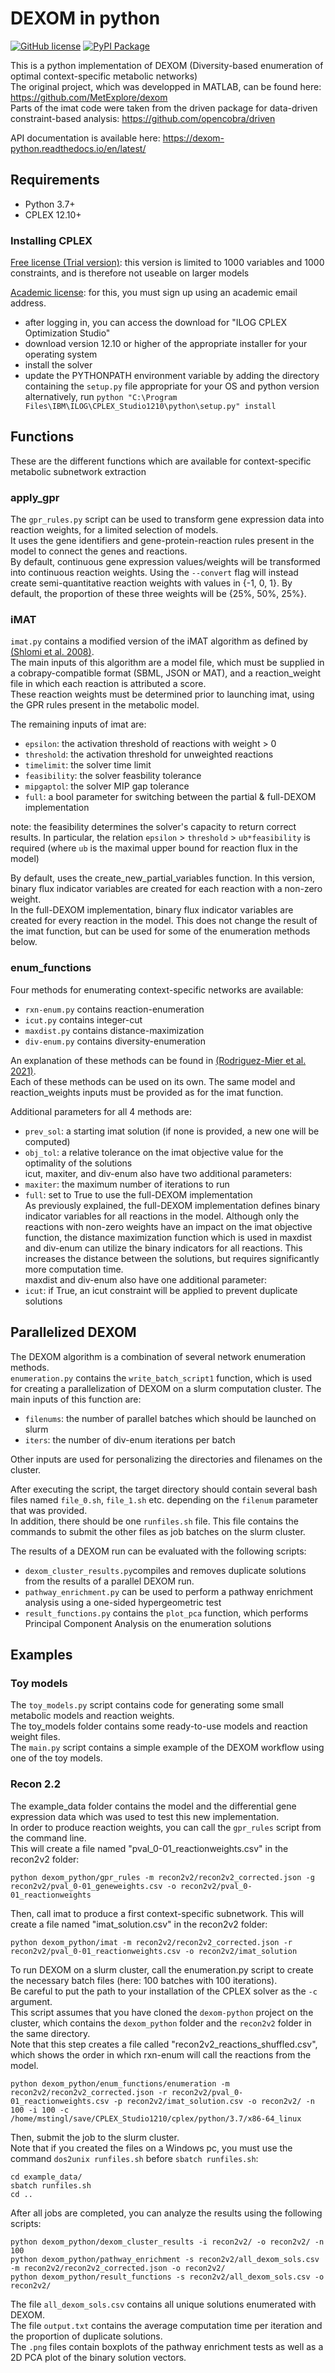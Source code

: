 # DEXOM in python

<a href = "https://github.com/MaximilianSti/dexom_python/blob/master/LICENSE"><img alt="GitHub license" src="https://img.shields.io/github/license/maximiliansti/dexom_python"></a>
<a href="https://pypi.org/project/dexom-python/"><img alt = "PyPI Package" src = "https://img.shields.io/pypi/v/dexom-python"/></a>  

This is a python implementation of DEXOM (Diversity-based enumeration of optimal context-specific metabolic networks)  
The original project, which was developped in MATLAB, can be found here: https://github.com/MetExplore/dexom  
Parts of the imat code were taken from the driven package for data-driven constraint-based analysis: https://github.com/opencobra/driven

API documentation is available here: https://dexom-python.readthedocs.io/en/latest/

## Requirements
- Python 3.7+
- CPLEX 12.10+

### Installing CPLEX

[Free license (Trial version)](https://www.ibm.com/analytics/cplex-optimizer): this version is limited to 1000 variables and 1000 constraints, and is therefore not useable on larger models

[Academic license](https://www.ibm.com/academic/technology/data-science): for this, you must sign up using an academic email address.
 - after logging in, you can access the download for "ILOG CPLEX Optimization Studio"
 - download version 12.10 or higher of the appropriate installer for your operating system
 - install the solver
 - update the PYTHONPATH environment variable by adding the directory containing the `setup.py` file appropriate for your OS and python version  
alternatively, run `python "C:\Program Files\IBM\ILOG\CPLEX_Studio1210\python\setup.py" install`

## Functions

These are the different functions which are available for context-specific metabolic subnetwork extraction

### apply_gpr
The `gpr_rules.py` script can be used to transform gene expression data into reaction weights, for a limited selection of models.  
It uses the gene identifiers and gene-protein-reaction rules present in the model to connect the genes and reactions.  
By default, continuous gene expression values/weights will be transformed into continuous reaction weights. 
Using the `--convert` flag will instead create semi-quantitative reaction weights with values in {-1, 0, 1}. By default, the proportion of these three weights will be {25%, 50%, 25%}.

### iMAT
`imat.py` contains a modified version of the iMAT algorithm as defined by [(Shlomi et al. 2008)](https://pubmed.ncbi.nlm.nih.gov/18711341/).  
The main inputs of this algorithm are a model file, which must be supplied in a cobrapy-compatible format (SBML, JSON or MAT), and a reaction_weight file in which each reaction is attributed a score.  
These reaction weights must be determined prior to launching imat, using the GPR rules present in the metabolic model.  

The remaining inputs of imat are:
- `epsilon`: the activation threshold of reactions with weight > 0
- `threshold`: the activation threshold for unweighted reactions
- `timelimit`: the solver time limit
- `feasibility`: the solver feasbility tolerance
- `mipgaptol`: the solver MIP gap tolerance
- `full`: a bool parameter for switching between the partial & full-DEXOM implementation

note: the feasibility determines the solver's capacity to return correct results. In particular, the relation `epsilon` > `threshold` > `ub*feasibility` is required (where `ub` is the maximal upper bound for reaction flux in the model)

By default, uses the create_new_partial_variables function. In this version, binary flux indicator variables are created for each reaction with a non-zero weight.  
In the full-DEXOM implementation, binary flux indicator variables are created for every reaction in the model. This does not change the result of the imat function, but can be used for some of the enumeration methods below.

### enum_functions

Four methods for enumerating context-specific networks are available:
- `rxn-enum.py` contains reaction-enumeration
- `icut.py` contains integer-cut
- `maxdist.py` contains distance-maximization
- `div-enum.py` contains diversity-enumeration

An explanation of these methods can be found in [(Rodriguez-Mier et al. 2021)](https://doi.org/10.1371/journal.pcbi.1008730).  
Each of these methods can be used on its own. The same model and reaction_weights inputs must be provided as for the imat function.

Additional parameters for all 4 methods are:
- `prev_sol`: a starting imat solution (if none is provided, a new one will be computed)  
- `obj_tol`: a relative tolerance on the imat objective value for the optimality of the solutions  
icut, maxiter, and div-enum also have two additional parameters:
- `maxiter`: the maximum number of iterations to run
- `full`: set to True to use the full-DEXOM implementation  
As previously explained, the full-DEXOM implementation defines binary indicator variables for all reactions in the model. Although only the reactions with non-zero weights have an impact on the imat objective function, the distance maximization function which is used in maxdist and div-enum can utilize the binary indicators for all reactions. This increases the distance between the solutions, but requires significantly more computation time.  
maxdist and div-enum also have one additional parameter:  
- `icut`: if True, an icut constraint will be applied to prevent duplicate solutions

## Parallelized DEXOM

The DEXOM algorithm is a combination of several network enumeration methods.  
`enumeration.py` contains the `write_batch_script1` function, which is used for creating a parallelization of DEXOM on a slurm computation cluster. 
The main inputs of this function are:
- `filenums`: the number of parallel batches which should be launched on slurm
- `iters`: the number of div-enum iterations per batch  

Other inputs are used for personalizing the directories and filenames on the cluster.

After executing the script, the target directory should contain several bash files named `file_0.sh`, `file_1.sh` etc. depending on the `filenum` parameter that was provided.  
In addition, there should be one `runfiles.sh` file. This file contains the commands to submit the other files as job batches on the slurm cluster.

The results of a DEXOM run can be evaluated with the following scripts:  
- `dexom_cluster_results.py`compiles and removes duplicate solutions from the results of a parallel DEXOM run.  
- `pathway_enrichment.py` can be used to perform a pathway enrichment analysis using a one-sided hypergeometric test  
- `result_functions.py` contains the `plot_pca` function, which performs Principal Component Analysis on the enumeration solutions

## Examples

### Toy models
The `toy_models.py` script contains code for generating some small metabolic models and reaction weights.  
The toy_models folder contains some ready-to-use models and reaction weight files.  
The `main.py` script contains a simple example of the DEXOM workflow using one of the toy models.

### Recon 2.2
The example_data folder contains the model and the differential gene expression data which was used to test this new implementation.  
In order to produce reaction weights, you can call the `gpr_rules` script from the command line.  
This will create a file named "pval_0-01_reactionweights.csv" in the recon2v2 folder:  
```
python dexom_python/gpr_rules -m recon2v2/recon2v2_corrected.json -g recon2v2/pval_0-01_geneweights.csv -o recon2v2/pval_0-01_reactionweights
```
 
Then, call imat to produce a first context-specific subnetwork. This will create a file named "imat_solution.csv" in the recon2v2 folder:  
```
python dexom_python/imat -m recon2v2/recon2v2_corrected.json -r recon2v2/pval_0-01_reactionweights.csv -o recon2v2/imat_solution
```
To run DEXOM on a slurm cluster, call the enumeration.py script to create the necessary batch files (here: 100 batches with 100 iterations).   
Be careful to put the path to your installation of the CPLEX solver as the `-c` argument.   
This script assumes that you have cloned the `dexom-python` project on the cluster, which contains the `dexom_python` folder and the `recon2v2` folder in the same directory.  
Note that this step creates a file called "recon2v2_reactions_shuffled.csv", which shows the order in which rxn-enum will call the reactions from the model.  
```
python dexom_python/enum_functions/enumeration -m recon2v2/recon2v2_corrected.json -r recon2v2/pval_0-01_reactionweights.csv -p recon2v2/imat_solution.csv -o recon2v2/ -n 100 -i 100 -c /home/mstingl/save/CPLEX_Studio1210/cplex/python/3.7/x86-64_linux
```
Then, submit the job to the slurm cluster.  
Note that if you created the files on a Windows pc, you must use the command `dos2unix runfiles.sh` before `sbatch runfiles.sh`:  
```
cd example_data/
sbatch runfiles.sh
cd ..
```
After all jobs are completed, you can analyze the results using the following scripts:  
```
python dexom_python/dexom_cluster_results -i recon2v2/ -o recon2v2/ -n 100
python dexom_python/pathway_enrichment -s recon2v2/all_dexom_sols.csv -m recon2v2/recon2v2_corrected.json -o recon2v2/
python dexom_python/result_functions -s recon2v2/all_dexom_sols.csv -o recon2v2/
```
The file `all_dexom_sols.csv` contains all unique solutions enumerated with DEXOM.  
The file `output.txt` contains the average computation time per iteration and the proportion of duplicate solutions.  
The `.png` files contain boxplots of the pathway enrichment tests as well as a 2D PCA plot of the binary solution vectors.
